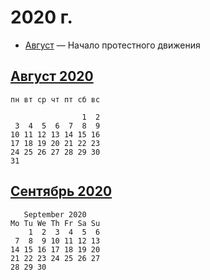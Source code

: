 # 2020 г.

- [Август](./08/) — Начало протестного движения


## [Август 2020](./08/)

```
пн вт ср чт пт сб вс

                1  2
 3  4  5  6  7  8  9
10 11 12 13 14 15 16
17 18 19 20 21 22 23
24 25 26 27 28 29 30
31 

```                 
## [Сентябрь 2020](./09/)

```
   September 2020   
Mo Tu We Th Fr Sa Su
    1  2  3  4  5  6
 7  8  9 10 11 12 13
14 15 16 17 18 19 20
21 22 23 24 25 26 27
28 29 30            
```                 
